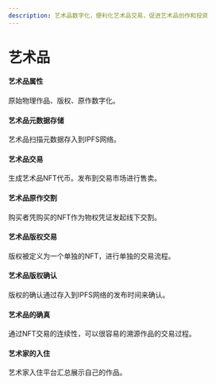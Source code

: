 ```yaml
---
description: 艺术品数字化，便利化艺术品交易，促进艺术品创作和投资
---
```


# 艺术品

#### 艺术品属性

原始物理作品、版权、原作数字化。

#### 艺术品元数据存储

艺术品扫描元数据存入到IPFS网络。

#### 艺术品交易

生成艺术品NFT代币。发布到交易市场进行售卖。

#### 艺术品原作交割

购买者凭购买的NFT作为物权凭证发起线下交割。

#### 艺术品版权交易

版权被定义为一个单独的NFT，进行单独的交易流程。

#### 艺术品版权确认

版权的确认通过存入到IPFS网络的发布时间来确认。

#### 艺术品的确真

通过NFT交易的连续性，可以很容易的溯源作品的交易过程。

#### 艺术家的入住

艺术家入住平台汇总展示自己的作品。

